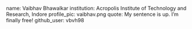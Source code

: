name: Vaibhav Bhawalkar
institution: Acropolis Institute of Technology and Research, Indore
profile_pic: vaibhav.png
quote: My sentence is up. I’m finally free!
github_user: vbvh98

